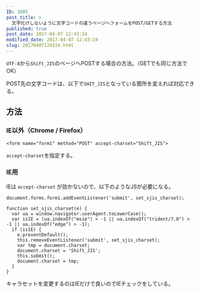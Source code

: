 ```yaml
---
ID: 3005
post_title: >
  文字化けしないように文字コードの違うページへフォームをPOST/GETする方法
published: true
post_date: 2017-04-07 12:43:24
modified_date: 2017-04-07 12:43:24
slug: 20170407124324.html
---
```

<code>UTF-8</code>から<code>Shift_JIS</code>のページへPOSTする場合の方法。（GETでも同じ方法でOK）

POST先の文字コードは、以下で<code>SHIT_JIS</code>となっている箇所を変えれば対応できる。
<!--more-->

<h2>方法</h2>

<h3>IE以外（Chrome / Firefox）</h3>

<pre><code class="language-markup">&lt;form name="form1" method="POST" accept-charset="Shift_JIS"&gt;
</code></pre>

<code>accept-charset</code>を指定する。

<h3>IE用</h3>

IEは <code>accept-charset</code> が効かないので、以下のようなJSが必要になる。

<pre><code class="language-javascript">document.forms.form1.addEventListener('submit', set_sjis_charset);

function set_sjis_charset(e) {
  var ua = window.navigator.userAgent.toLowerCase();
  var isIE = (ua.indexOf("msie") &gt; -1 || ua.indexOf("trident/7.0") &gt; -1 || ua.indexOf("edge") &gt; -1);
  if (isIE) {
    e.preventDefault();
    this.removeEventListener('submit', set_sjis_charset);
    var tmp = document.charset;
    document.charset = 'Shift_JIS';
    this.submit();
    document.charset = tmp;
  }
}
</code></pre>

キャラセットを変更するのはIEだけで良いのでIEチェックをしている。